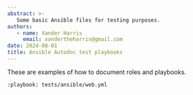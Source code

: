 ```yaml
---
abstract: >-
   Some basic Ansible files for testing purposes.
authors:
   - name: Xander Harris
     email: xandertheharris@gmail.com
date: 2024-08-01
title: Ansible Autodoc test playbooks
---
```


These are examples of how to document roles and playbooks.

```{ansibletask} first task
:playbook: tests/ansible/web.yml
```
